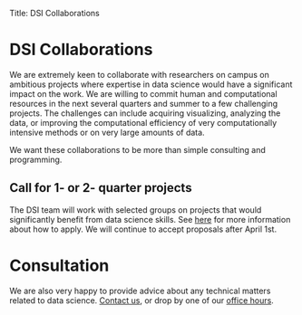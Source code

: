 Title: DSI Collaborations

# DSI Collaborations 
We are extremely keen to collaborate with researchers on campus on ambitious
projects where expertise in data science would have a significant impact on the
work. We are willing to commit human and computational resources in the next
several quarters and summer to a few challenging projects. The challenges can
include acquiring visualizing, analyzing the data, or improving the
computational efficiency of very computationally intensive methods or on very
large amounts of data.

We want these collaborations to be more than simple consulting and programming.

## Call for 1- or 2- quarter projects 
The DSI team will work with selected groups on projects that would significantly benefit from data science skills. See [here]({filename}/pdfs/DSICallForProjects-1.pdf) for more information about how to apply. We will continue to accept proposals after April 1st.

# Consultation
We are also very happy to provide advice about any technical matters
related to data science. [Contact us](mailto:datascience@ucdavis.edu), or drop by one of our [office hours]({tag}officehours).
